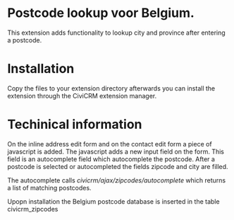 # Postcode lookup voor Belgium.

This extension adds functionality to lookup city and province after entering a postcode.

# Installation

Copy the files to your extension directory afterwards you can install the extension through the CiviCRM extension manager.

# Techinical information

On the inline address edit form and on the contact edit form a piece of javascript is added. 
The javascript adds a new input field on the form. This field is an autocomplete field which autocomplete the postcode. 
After a postcode is selected or autocompleted the fields zipcode and city are filled. 

The autocomplete calls *civicrm/ajax/zipcodes/autocomplete* which returns a list of matching postcodes.

Upopn installation the Belgium postcode database is inserted in the table civicrm_zipcodes
